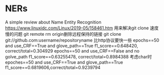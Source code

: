 # NERs
A simple review about Name Entity Recognition
https://www.linuxidc.com/Linux/2019-05/158461.htm 用来解决git clone 速度慢的问题
git remote rm origin删除远程保持的链接
git clone git://github.com:username/repositoryname 比http协议要快一些
epochs==50 and use_CRF==True and glove_path==True f1_score==0.648420, correct/total=0.304929
epochs==50 and use_CRF==False and no golve_path f1_score==0.63255478, correct/total=0.8984388
考虑char时
epoches==50 and use_CRF==True and glove_path==True f1_score==0.6819606,correct/total=0.9239794

